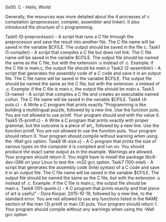 0x00. C - Hello, World

Generally, the resources was more detailed about the 4 processes of c compilation (preprocessor, compiler, assembler and linker). It also introduced the structure of c programming.

Task0 (0-preprocessor) - A script that runs a C file through the preprocessor and save the result into another file. The C file name will be saved in the variable $CFILE. The output should be saved in the file c.
Task1 (1-compiler) - A script that compiles a C file but does not link. The C file name will be saved in the variable $CFILE. The output file should be named the same as the C file, but with the extension .o instead of .c. Example: if the C file is main.c, the output file should be main.o
Task2 (2-assembler) - A script that generates the assembly code of a C code and save it in an output file. The C file name will be saved in the variable $CFILE. The output file should be named the same as the C file, but with the extension .s instead of .c. Example: if the C file is main.c, the output file should be main.s.
Task3 (3-name) - A script that compiles a C file and creates an executable named cisfun. The C file name will be saved in the variable $CFILE.
Task4 (4-puts.c) - A Write a C program that prints exactly "Programming is like building a multilingual puzzle, followed by a new line. Use the function puts. You are not allowed to use printf. Your program should end with the value 0.
Task5 (5-printf.c) - A Write a C program that prints exactly with proper grammar, but the outcome is a piece of art,, followed by a new line. Use the function printf. You are not allowed to use the function puts. Your program should return 0. Your program should compile without warning when using the -Wall gcc option.
Task6 (6-size.c) - A C program that prints the size of various types on the computer it is compiled and run on. You should produce the exact same output as in the example. Warnings are allowed. Your program should return 0. You might have to install the package libc6-dev-i386 on your Linux to test the -m32 gcc option.
Task7 (100-intel) - A script that generates the assembly code (Intel syntax) of a C code and save it in an output file. The C file name will be saved in the variable $CFILE. The output file should be named the same as the C file, but with the extension .s instead of .c. Example: if the C file is main.c, the output file should be main.s.
Task8 (101-quote.c) - A C program that prints exactly and that piece of art is useful" - Dora Korpar, 2015-10-19, followed by a new line, to the standard error. You are not allowed to use any functions listed in the NAME section of the man (3) printf or man (3) puts. Your program should return 1. Your program should compile without any warnings when using the -Wall gcc option.
